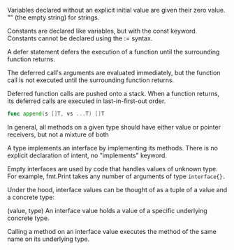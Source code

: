 Variables declared without an explicit initial value are given their zero value. "" (the empty string) for strings.

Constants are declared like variables, but with the const keyword.
Constants cannot be declared using the := syntax.

A defer statement defers the execution of a function until the surrounding function returns.

The deferred call's arguments are evaluated immediately, but the function call is not executed until the surrounding function returns.

Deferred function calls are pushed onto a stack. When a function returns, its deferred calls are executed in last-in-first-out order.


```go
func append(s []T, vs ...T) []T
```

In general, all methods on a given type should have either value or pointer receivers, but not a mixture of both

A type implements an interface by implementing its methods. There is no explicit declaration of intent, no "implements" keyword.

Empty interfaces are used by code that handles values of unknown type. For example, fmt.Print takes any number of arguments of type `interface{}.`

Under the hood, interface values can be thought of as a tuple of a value and a concrete type:

(value, type)
An interface value holds a value of a specific underlying concrete type.

Calling a method on an interface value executes the method of the same name on its underlying type.